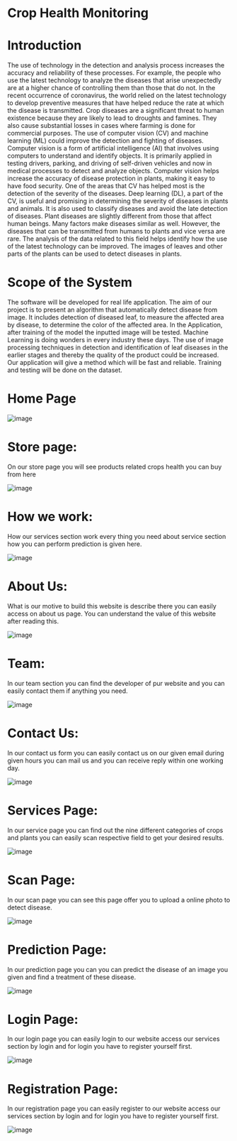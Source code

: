 # Crop Health Monitoring
# Introduction
The use of technology in the detection and analysis process increases the accuracy and reliability of these processes. For example, the people who use the latest technology to analyze the diseases that arise unexpectedly are at a higher chance of controlling them than those that do not. In the recent occurrence of coronavirus, the world relied on the latest technology to develop preventive measures that have helped reduce the rate at which the disease is transmitted. Crop diseases are a significant threat to human existence because they are likely to lead to droughts and famines. They also cause substantial losses in cases where farming is done for commercial purposes. The use of computer vision (CV) and machine learning (ML) could improve the detection and fighting of diseases. Computer vision is a form of artificial intelligence (AI) that involves using computers to understand and identify objects. It is primarily applied in testing drivers, parking, and driving of self-driven vehicles and now in medical processes to detect and analyze objects. Computer vision helps increase the accuracy of disease protection in plants, making it easy to have food security.
One of the areas that CV has helped most is the detection of the severity of the diseases. Deep learning (DL), a part of the CV, is useful and promising in determining the severity of diseases in plants and animals. It is also used to classify diseases and avoid the late detection of diseases. Plant diseases are slightly different from those that affect human beings. Many factors make diseases similar as well. However, the diseases that can be transmitted from humans to plants and vice versa are rare. The analysis of the data related to this field helps identify how the use of the latest technology can be improved. The images of leaves and other parts of the plants can be used to detect diseases in plants.
# Scope of the System 

The software will be developed for real life application. The aim of our project is to present an algorithm that automatically detect disease from image. It includes detection of diseased leaf, to measure the affected area by disease, to determine the color of the affected area. In the Application, after training of the model the inputted image will be tested. Machine Learning is doing wonders in every industry these days. The use of image processing techniques in detection and identification of leaf diseases in the earlier stages and thereby the quality of the product could be increased. Our application will give a method which will be fast and reliable. Training and testing will be done on the dataset.
# Home Page
![image](https://user-images.githubusercontent.com/108889270/204727117-2f723e45-da13-482a-91de-fa8f5b311dde.png)
# Store page:
On our store page you will see products related crops health you can buy from here
 
![image](https://user-images.githubusercontent.com/108889270/204728289-e23ff6c0-160b-4f23-9109-442017b772df.png)

# How we work:

How our services section work every thing you need about service section how you can perform prediction is given here. 

 
![image](https://user-images.githubusercontent.com/108889270/204728334-3e8b19ce-2469-4475-89ca-6cb21d2aa067.png)



# About Us:

What is our motive to build this website is describe there you can easily access on about us page. You can understand the value of this website after reading this.
 

![image](https://user-images.githubusercontent.com/108889270/204728394-62206854-3628-4ce9-a275-5736c7e5a537.png)


# Team:

In our team section you can find the developer of pur website and you can easily contact them if anything you need.

 ![image](https://user-images.githubusercontent.com/108889270/204728422-3dc98020-cc57-4662-acfe-111f83fd992a.png)



# Contact Us:

In our contact us form you can easily contact us on our given email during given hours you can mail us and you can receive reply within one working day.

 ![image](https://user-images.githubusercontent.com/108889270/204728507-865f854a-f355-431d-953d-e97777ddd27b.png)




# Services Page:

In our service page you can find out the nine different categories of crops and plants you can easily scan respective field to get your desired results.
 

![image](https://user-images.githubusercontent.com/108889270/204728961-15e411a6-8fe2-488e-ae30-b2797a293b22.png)



# Scan Page:

In our scan page you can see this page offer you to upload a online photo to detect disease.

 
![image](https://user-images.githubusercontent.com/108889270/204728653-1c5d95e3-a9be-4c49-9d19-f15f230c46cc.png)


# Prediction Page:

In our prediction page you can you can predict the disease of an image you given and find a treatment of these disease.

 

![image](https://user-images.githubusercontent.com/108889270/204728689-3268847b-e9c4-4cc1-9693-f6fc20a9774b.png)


# Login Page:

In our login page you can easily login to our website access our services section by login and for login you have to register yourself first.

 

![image](https://user-images.githubusercontent.com/108889270/204728711-1cdbe1b0-e4b2-4a28-8a7a-a8e18a53c1f5.png)


# Registration Page:

In our registration page you can easily register to our website access our services section by login and for login you have to register yourself first.

 ![image](https://user-images.githubusercontent.com/108889270/204728744-fc1eff30-f97b-43d4-98e3-146f8ab0b9ba.png)

